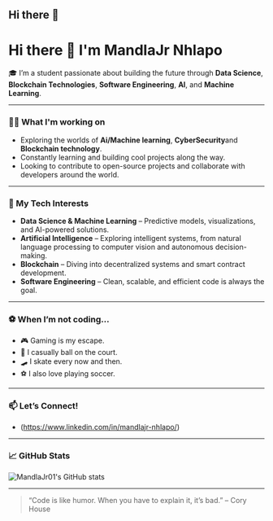 ## Hi there 👋

# Hi there 👋 I'm MandlaJr Nhlapo

🎓 I’m a student passionate about building the future through **Data Science**, **Blockchain Technologies**, **Software Engineering**, **AI**, and **Machine Learning**.

---

### 👨‍💻 What I'm working on
- Exploring the worlds of **Ai/Machine learning**, **CyberSecurity**and **Blockchain technology**.
- Constantly learning and building cool projects along the way.
- Looking to contribute to open-source projects and collaborate with developers around the world.

---

### 🧠 My Tech Interests
- **Data Science & Machine Learning** – Predictive models, visualizations, and AI-powered solutions.
- **Artificial Intelligence** – Exploring intelligent systems, from natural language processing to computer vision and autonomous decision-making.
- **Blockchain** – Diving into decentralized systems and smart contract development.
- **Software Engineering** – Clean, scalable, and efficient code is always the goal.

---

### ⚽ When I’m not coding...
- 🎮 Gaming is my escape.
- 🏀 I casually ball on the court.
- 🛹 I skate every now and then.
- ⚽ I also love playing soccer.

---

### 📫 Let’s Connect!
- (https://www.linkedin.com/in/mandlajr-nhlapo/)   


---

### 📈 GitHub Stats
![MandlaJr01's GitHub stats](https://github-readme-stats.vercel.app/api?username=MandlaJr01&show_icons=true&theme=radical)

---

> “Code is like humor. When you have to explain it, it’s bad.” – Cory House


<!--
**MandlaJr01/MandlaJr01** is a ✨ _special_ ✨ repository because its `README.md` (this file) appears on your GitHub profile.

Here are some ideas to get you started:

- 🔭 I’m currently working on ...
- 🌱 I’m currently learning ...
- 👯 I’m looking to collaborate on ...
- 🤔 I’m looking for help with ...
- 💬 Ask me about ...
- 📫 How to reach me: ...
- 😄 Pronouns: ...
- ⚡ Fun fact: ...
-->
